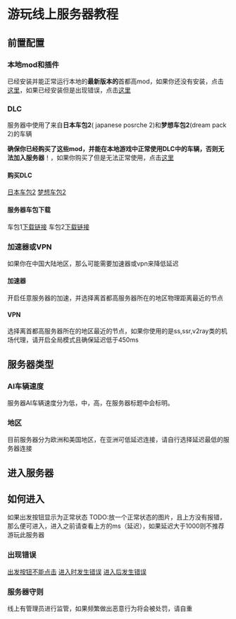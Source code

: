 # 游玩线上服务器教程



## 前置配置

### 本地mod和插件

已经安装并能正常运行本地的**最新版本的**首都高mod，如果你还没有安装，点击[这里]()，如果已经安装但是出现错误，点击[这里]()

### DLC

服务器中使用了来自**日本车包2**( japanese posrche 2)和**梦想车包2**(dream pack 2)的车辆

**确保你已经购买了这些mod，并能在本地游戏中正常使用DLC中的车辆，否则无法加入服务器**！，如果你购买了但是无法正常使用，点击[这里]()

#### 购买DLC

[日本车包2]() [梦想车包2]()

#### 服务器车包下载

车包1[下载链接]()   车包2[下载链接]()

### 加速器或VPN

如果你在中国大陆地区，那么可能需要加速器或vpn来降低延迟

#### 加速器

开启任意服务器的加速，并选择离首都高服务器所在的地区物理距离最近的节点

#### VPN

选择离首都高服务器所在的地区最近的节点，如果你使用的是ss,ssr,v2ray类的机场代理，请开启全局模式且确保延迟低于450ms


## 服务器类型

### AI车辆速度

服务器AI车辆速度分为低，中，高，在服务器标题中会标明。

### 地区

目前服务器分为欧洲和美国地区，在亚洲可低延迟连接，请自行选择延迟最低的服务器连接

## 进入服务器

## 如何进入

如果出发按钮显示为正常状态 TODO:放一个正常状态的图片，且上方没有报错，那么便可进入，进入之前请查看上方的ms（延迟），如果延迟大于1000则不推荐游玩此服务器

### 出现错误

[出发按钮不能点击](./error#出发按钮无法点击)
[进入时发生错误](./error#线上服务器问题诊断)
[进入后发生错误](./error#进入后屏幕变红显示报错)

### 服务器守则

线上有管理员进行监管，如果频繁做出恶意行为将会被处罚，请自重
